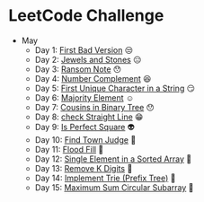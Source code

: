 # LeetCode Challenge

-   May
    -   Day 1: [First Bad Version](https://github.com/libterty/leetcode-challenge/blob/master/src/may/day-one/index.ts) :unamused:
    -   Day 2: [Jewels and Stones](https://github.com/libterty/leetcode-challenge/blob/master/src/may/day-two/index.ts) :expressionless:
    -   Day 3: [Ransom Note](https://github.com/libterty/leetcode-challenge/blob/master/src/may/day-three/index.ts) :hushed:
    -   Day 4: [Number Complement](https://github.com/libterty/leetcode-challenge/blob/master/src/may/day-four/index.ts) :laughing:
    -   Day 5: [First Unique Character in a String](https://github.com/libterty/leetcode-challenge/blob/master/src/may/day-five/index.ts) :smirk:
    -   Day 6: [Majority Element](https://github.com/libterty/leetcode-challenge/blob/master/src/may/day-six/index.ts) :relaxed:
    -   Day 7: [Cousins in Binary Tree](https://github.com/libterty/leetcode-challenge/blob/master/src/may/day-seven/index.ts) :hushed:
    -   Day 8: [check Straight Line](https://github.com/libterty/leetcode-challenge/blob/master/src/may/day-eight/index.ts) :grin:
    -   Day 9: [Is Perfect Square](https://github.com/libterty/leetcode-challenge/blob/master/src/may/day-nine/index.ts) :alien:
    -   Day 10: [Find Town Judge](https://github.com/libterty/leetcode-challenge/blob/master/src/may/day-ten/index.ts) :poop:
    -   Day 11: [Flood Fill](https://github.com/libterty/leetcode-challenge/blob/master/src/may/day-eleven/index.ts) :raising_hand:
    -   Day 12: [Single Element in a Sorted Array](https://github.com/libterty/leetcode-challenge/blob/master/src/may/day-twelve/index.ts) :hear_no_evil:
    -   Day 13: [Remove K Digits](https://github.com/libterty/leetcode-challenge/blob/master/src/may/day-thirteen/index.ts) :tongue:
    -   Day 14: [Implement Trie (Prefix Tree)](https://github.com/libterty/leetcode-challenge/blob/master/src/may/day-thirteen/index.ts) :pig_nose:
    -   Day 15: [Maximum Sum Circular Subarray](https://github.com/libterty/leetcode-challenge/blob/master/src/may/day-thirteen/index.ts) :whale:
